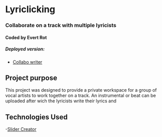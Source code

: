 # Lyriclicking
### Collaborate on a track with multiple lyricists
#### Coded by Evert Rot

##### Deployed version:
- [Collabo writer]()

## Project purpose
This project was designed to provide a private workspace for a group of vocal artists to work together on a track. An instrumental or beat can be uploaded after wich the lyricists write their lyrics and  

## Technologies Used
-[Slider Creator](http://danielstern.ca/range.css/#/)
